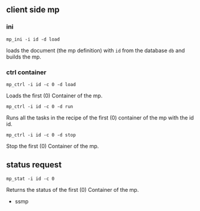 ## client side mp

### ini

```
mp_ini -i id -d load
```
loads the document (the mp definition) with ```id``` from the
database ```db``` and builds the mp.


### ctrl container

```
mp_ctrl -i id -c 0 -d load
```

Loads the first (0) Container of the mp.


```
mp_ctrl -i id -c 0 -d run
```

Runs all the tasks in the recipe of the first (0) container of the mp with the id id.


```
mp_ctrl -i id -c 0 -d stop
```

Stop the first (0) Container of the mp.


## status request


```
mp_stat -i id -c 0 
```

Returns the status of the  first (0) Container of the mp.

- ssmp
